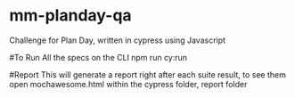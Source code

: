 # mm-planday-qa
Challenge for Plan Day, written in cypress using Javascript

#To Run All the specs on the CLI
npm run cy:run  

#Report
This will generate a report right after each suite result, to see them open mochawesome.html within the cypress folder, report folder


